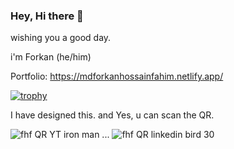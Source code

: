 
### Hey, Hi there 👋

wishing you a good day.

i'm Forkan (he/him)

Portfolio: https://mdforkanhossainfahim.netlify.app/

[![trophy](https://github-profile-trophy.vercel.app/?username=MdForkanHF)](https://github.com/ryo-ma/github-profile-trophy)

I have designed this. and Yes, u can scan the QR.


![fhf QR YT iron man](https://github.com/user-attachments/assets/79d11f0d-4181-41a8-b38f-abc212eb9b84) ... ![fhf QR linkedin bird 30](https://github.com/user-attachments/assets/5bbf0600-6d6d-4716-b079-8047a5282174)


<!--
**MdForkanHF/MdForkanHF** is a ✨ _special_ ✨ repository because its `README.md` (this file) appears on your GitHub profile.

Here are some ideas to get you started:

- 🔭 I’m currently working on ...
- 🌱 I’m currently learning ...
- 👯 I’m looking to collaborate on ...
- 🤔 I’m looking for help with ...
- 💬 Ask me about ...
- 📫 How to reach me: ...
- 😄 Pronouns: ...
- ⚡ Fun fact: ...
-->
